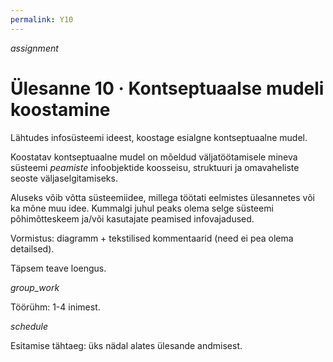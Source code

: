```yaml
---
permalink: Y10
---
```


<div style='display: inline-block;'> <i class="material-icons ikoon teal">assignment</i></div>

# Ülesanne 10 · Kontseptuaalse mudeli koostamine

Lähtudes infosüsteemi ideest, koostage esialgne kontseptuaalne mudel.

Koostatav kontseptuaalne mudel on mõeldud väljatöötamisele mineva süsteemi _peamiste_ infoobjektide koosseisu, struktuuri ja omavaheliste seoste väljaselgitamiseks.

Aluseks võib võtta süsteemiidee, millega töötati eelmistes ülesannetes või ka mõne muu idee. Kummalgi juhul peaks olema selge süsteemi põhimõtteskeem ja/või kasutajate peamised infovajadused.

Vormistus: diagramm + tekstilised kommentaarid (need ei pea olema detailsed).

Täpsem teave loengus.

<div style='display: inline-block;'> <i class="material-icons ikoon teal">group_work</i></div>

Töörühm: 1-4 inimest.

<div style='display: inline-block;'> <i class="material-icons ikoon teal">schedule</i></div>

Esitamise tähtaeg: üks nädal alates ülesande andmisest.